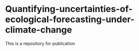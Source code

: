 # Quantifying-uncertainties-of-ecological-forecasting-under-climate-change
This is a repository for publication
